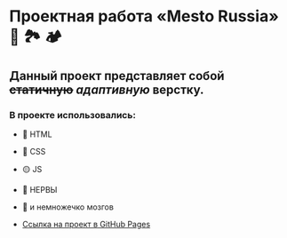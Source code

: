 # Проектная работа «Mesto Russia» 🗻 🏞 🏕

## Данный проект представляет собой ~~статичную~~ *адаптивную* верстку.

### В проекте использовались:

* 🔴 HTML
* 🔵 CSS
* 🟡 JS
* 🤯 НЕРВЫ
* 🧠 и немножечко мозгов

 * [Ссылка на проект в GitHub Pages](https://navi113.github.io/mesto-project/)

